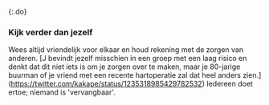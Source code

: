 {:.do} 
 ### Kijk verder dan jezelf 

 Wees altijd vriendelijk voor elkaar en houd rekening met de zorgen van anderen. [J bevindt jezelf misschien in een groep met een laag risico en denkt dat dit niet iets is om je zorgen over te maken, maar je 80-jarige buurman of je vriend met een recente hartoperatie zal dat heel anders zien.] (https://twitter.com/kakape/status/1235318985429782532) Iedereen doet ertoe; niemand is 'vervangbaar'.
